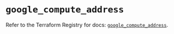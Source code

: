 # `google_compute_address`

Refer to the Terraform Registry for docs: [`google_compute_address`](https://registry.terraform.io/providers/hashicorp/google-beta/5.43.0/docs/resources/google_compute_address).
